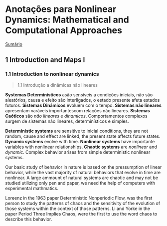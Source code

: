 # Anotações para Nonlinear Dynamics: Mathematical and Computational Approaches

[Sumário](./)

## 1 Introduction and Maps I

### 1.1 Introduction to nonlinear dynamics

> 1.1 Introdução a dinâmicas não lineares

**Systemas Determinísticos** asão sensíveis a condições iniciais, não são aleatórios, causa e efeito são interligados, o estado presente afeta estados futuros. **Sistemas Dinâmicos** evoluem com o tempo. **Sistemas não lineares** apresentam varáveis importantescom relações não lineares. **Sistemas Caóticos** são _não lineares_ e _dinamicos_. Comportamentos complexos surgem de sistemas não lineares, determinísticos e simples.

**Deterministic systems** are sensitive to inicial conditions, they are not random, cause and effect are linked, the present state affects future states. **Dynamic systems** evolve with time. **Nonlinear systems** have importante variables with nonlinear relationships. **Chaotic systems** are _nonlinear_ and _dynamic_. Complex behavior arises from simple deterministic nonlinear systems.

Our basic study of behavior in nature is based on the pressumption of linear behavior, while the vast majority of natural behaviors that evolve in time are nonlinear. A large ammount of natural systems are chaotic and may not be studied utilizing only pen and paper, we need the help of computers with experimental mathmatics.

Loreenz in the 1963 paper Deterministic Nonperiodic Flow, was the first person to study the patterns of chaos and the sensitivity of the evolution of those systems within the context of those patterns. Li and Yorke in the paper Period Three Implies Chaos, were the first to use the word chaos to describe this behavior.


